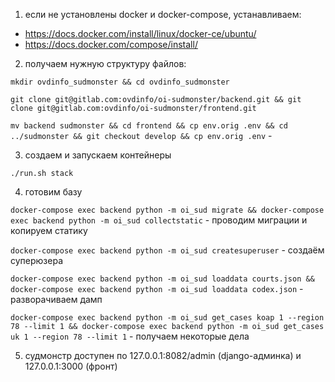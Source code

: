 1) если не установлены docker и docker-compose, устанавливаем:

- https://docs.docker.com/install/linux/docker-ce/ubuntu/
- https://docs.docker.com/compose/install/

2) получаем нужную структуру файлов:

`mkdir ovdinfo_sudmonster && cd ovdinfo_sudmonster`

`git clone git@gitlab.com:ovdinfo/oi-sudmonster/backend.git && git clone git@gitlab.com:ovdinfo/oi-sudmonster/frontend.git`

`mv backend sudmonster && cd frontend && cp env.orig .env && cd ../sudmonster && git checkout develop && cp env.orig .env`  - 

3) создаем и запускаем контейнеры

`./run.sh stack`

4) готовим базу

`docker-compose exec backend python -m oi_sud migrate && docker-compose exec backend python -m oi_sud collectstatic` - проводим миграции и копируем статику

`docker-compose exec backend python -m oi_sud createsuperuser` - создаём суперюзера

`docker-compose exec backend python -m oi_sud loaddata courts.json && docker-compose exec backend python -m oi_sud loaddata codex.json` - разворачиваем дамп

`docker-compose exec backend python -m oi_sud get_cases koap 1 --region 78 --limit 1 &&
docker-compose exec backend python -m oi_sud get_cases uk 1 --region 78 --limit 1` - получаем некоторые дела

5) судмонстр доступен по 127.0.0.1:8082/admin (django-админка) и 127.0.0.1:3000 (фронт) 